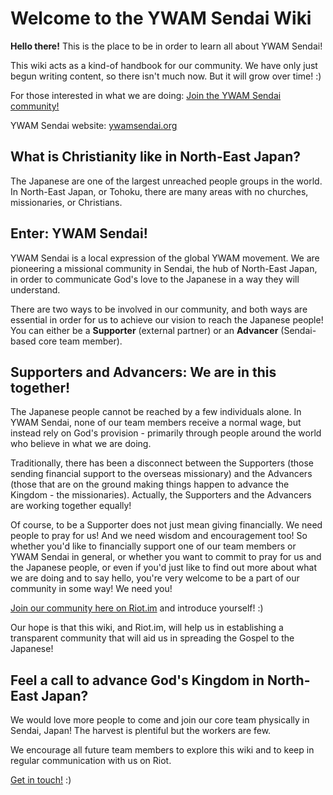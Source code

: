 # Welcome to the YWAM Sendai Wiki

**Hello there!** This is the place to be in order to learn all about YWAM Sendai!

This wiki acts as a kind-of handbook for our community. We have only just begun writing content, so there isn't much now. But it will grow over time! :)

For those interested in what we are doing: [Join the YWAM Sendai community!](http://ywamsendai.org/join)

YWAM Sendai website: [ywamsendai.org](http://ywamsendai.org)

## What is Christianity like in North-East Japan?

The Japanese are one of the largest unreached people groups in the world. In North-East Japan, or Tohoku, there are many areas with no churches, missionaries, or Christians. 

## Enter: YWAM Sendai!

YWAM Sendai is a local expression of the global YWAM movement. We are pioneering a missional community in Sendai, the hub of North-East Japan, in order to communicate God's love to the Japanese in a way they will understand.

There are two ways to be involved in our community, and both ways are essential in order for us to achieve our vision to reach the Japanese people! You can either be a **Supporter** (external partner) or an **Advancer** (Sendai-based core team member). 

## Supporters and Advancers: We are in this together!

The Japanese people cannot be reached by a few individuals alone. In YWAM Sendai, none of our team members receive a normal wage, but instead rely on God's provision - primarily through people around the world who believe in what we are doing.

Traditionally, there has been a disconnect between the Supporters (those sending financial support to the overseas missionary) and the Advancers (those that are on the ground making things happen to advance the Kingdom - the missionaries). Actually, the Supporters and the Advancers are working together equally!

Of course, to be a Supporter does not just mean giving financially. We need people to pray for us! And we need wisdom and encouragement too! So whether you'd like to financially support one of our team members or YWAM Sendai in general, or whether you want to commit to pray for us and the Japanese people, or even if you'd just like to find out more about what we are doing and to say hello, you're very welcome to be a part of our community in some way! We need you!

[Join our community here on Riot.im](http://ywamsendai.org/join) and introduce yourself! :)

Our hope is that this wiki, and Riot.im, will help us in establishing a transparent community that will aid us in spreading the Gospel to the Japanese!

## Feel a call to advance God's Kingdom in North-East Japan?

We would love more people to come and join our core team physically in Sendai, Japan! The harvest is plentiful but the workers are few.

We encourage all future team members to explore this wiki and to keep in regular communication with us on Riot.

[Get in touch!](http://ywamsendai.org/join) :)